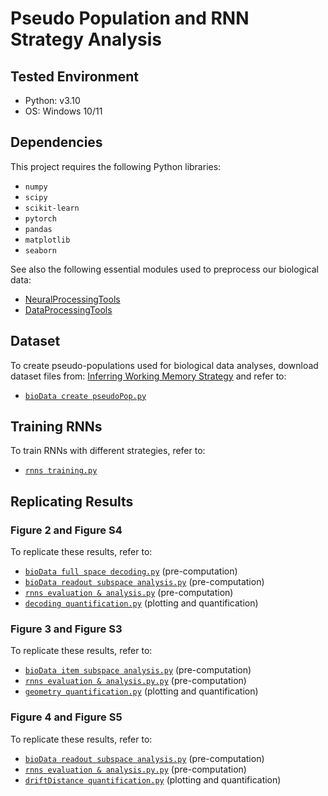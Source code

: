 # Pseudo Population and RNN Strategy Analysis

## Tested Environment
- Python: v3.10
- OS: Windows 10/11

## Dependencies
This project requires the following Python libraries:
- `numpy`
- `scipy`
- `scikit-learn`
- `pytorch`
- `pandas`
- `matplotlib`
- `seaborn`

See also the following essential modules used to preprocess our biological data:
- [NeuralProcessingTools](https://github.com/grero/NeuralProcessingTools)
- [DataProcessingTools](https://github.com/grero/DataProcessingTools)

## Dataset
To create pseudo-populations used for biological data analyses, download dataset files from:
[Inferring Working Memory Strategy](https://figshare.com/projects/Inferring_Working_Memory_Strategy/239771) and refer to:
- [`bioData create pseudoPop.py`](bioData_create_pseudoPop.py)

## Training RNNs
To train RNNs with different strategies, refer to:
- [`rnns training.py`](rnns_training.py)

## Replicating Results
### Figure 2 and Figure S4
To replicate these results, refer to:
- [`bioData full space decoding.py`](bioData_full_space_decoding.py) (pre-computation)
- [`bioData readout subspace analysis.py`](bioData_readout_subspace_analysis.py) (pre-computation)
- [`rnns evaluation & analysis.py`](rnns_evaluation_&_analysis.py) (pre-computation)
- [`decoding quantification.py`](decoding_quantification.py) (plotting and quantification)

### Figure 3 and Figure S3
To replicate these results, refer to:
- [`bioData item subspace analysis.py`](bioData_item_subspace_analysis.py) (pre-computation)
- [`rnns evaluation & analysis.py.py`](rnns_evaluation_&_analysis.py) (pre-computation)
- [`geometry quantification.py`](geometry_quantification.py) (plotting and quantification)

### Figure 4 and Figure S5
To replicate these results, refer to:
- [`bioData readout subspace analysis.py`](bioData_readout_subspace_analysis.py) (pre-computation)
- [`rnns evaluation & analysis.py.py`](rnns_evaluation_&_analysis.py) (pre-computation)
- [`driftDistance quantification.py`](driftDistance_quantification.py) (plotting and quantification)

